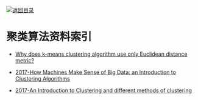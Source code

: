 [![返回目录](https://parg.co/UGo)](https://parg.co/b4z) 
# 聚类算法资料索引

- [Why does k-means clustering algorithm use only Euclidean distance metric?](https://stats.stackexchange.com/questions/81481/why-does-k-means-clustering-algorithm-use-only-euclidean-distance-metric)

- [2017-How Machines Make Sense of Big Data: an Introduction to Clustering Algorithms](https://parg.co/bCm)
- [2017-An Introduction to Clustering and different methods of clustering](https://parg.co/bC7)
